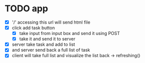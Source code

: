 # TODO app
- [x] '/' accessing this url will send html file 
- [x] click add task button
    - [x] take input from input box and send it using POST
    - [x] take it and send it to server
- [x] server take task and add to list 
- [x] and server send back a full list of task
- [x] client will take full list and visualize the list back -> refreshing()
